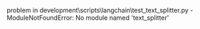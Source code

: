 problem in development\scripts\langchain\test_text_splitter.py - ModuleNotFoundError: No module named 'text_splitter'
